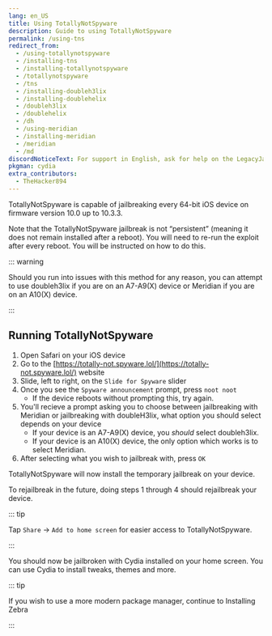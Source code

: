 ```yaml
---
lang: en_US
title: Using TotallyNotSpyware
description: Guide to using TotallyNotSpyware
permalink: /using-tns
redirect_from:
  - /using-totallynotspyware
  - /installing-tns
  - /installing-totallynotspyware
  - /totallynotspyware
  - /tns
  - /installing-doubleh3lix
  - /installing-doublehelix
  - /doubleh3lix
  - /doublehelix
  - /dh
  - /using-meridian
  - /installing-meridian
  - /meridian
  - /md
discordNoticeText: For support in English, ask for help on the LegacyJailbreak [Discord Server](http://discord.legacyjailbreak.com/).
pkgman: cydia
extra_contributors:
  - TheHacker894
---
```


TotallyNotSpyware is capable of jailbreaking every 64-bit iOS device on firmware version 10.0 up to 10.3.3.

Note that the TotallyNotSpyware jailbreak is not “persistent” (meaning it does not remain installed after a reboot). You will need to re-run the exploit after every reboot. You will be instructed on how to do this.

::: warning

Should you run into issues with this method for any reason, you can attempt to use <router-link to="/installing-doubleh3lix-ipa">doubleh3lix</router-link> if you are on an A7-A9(X) device or <router-link to="/installing-meridian-ipa">Meridian</router-link> if you are on an A10(X) device.

:::

## Running TotallyNotSpyware

1. Open Safari on your iOS device
1. Go to the [https://totally-not.spyware.lol/](https://totally-not.spyware.lol/) website
1. Slide, left to right, on the `Slide for Spyware` slider
1. Once you see the `Spyware announcement` prompt, press `noot noot`
   - If the device reboots without prompting this, try again.
1. You'll recieve a prompt asking you to choose between jailbreaking with Meridian or jailbreaking with doubleH3lix, what option you should select depends on your device
   - If your device is an A7-A9(X) device, you *should* select doubleh3lix.
   - If your device is an A10(X) device, the only option which works is to select Meridian.
1. After selecting what you wish to jailbreak with, press `OK`

TotallyNotSpyware will now install the temporary jailbreak on your device. 

To rejailbreak in the future, doing steps 1 through 4 should rejailbreak your device.

::: tip

Tap `Share` -> `Add to home screen` for easier access to TotallyNotSpyware.

:::

You should now be jailbroken with Cydia installed on your home screen. You can use Cydia to install <router-link to="/faq/#what-are-tweaks">tweaks</router-link>, themes and more.

::: tip

If you wish to use a more modern package manager, continue to <router-link to="/installing-zebra">Installing Zebra</router-link>

:::